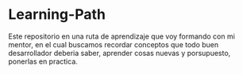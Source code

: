 # Learning-Path
Este repositorio en una ruta de aprendizaje que voy formando con mi mentor, en el cual buscamos recordar  conceptos que todo buen desarrollador deberia saber, aprender cosas nuevas y porsupuesto, ponerlas en practica. 


